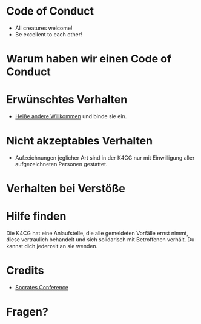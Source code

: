 # Code of Conduct

* All creatures welcome!
* Be excellent to each other!

# Warum haben wir einen Code of Conduct

# Erwünschtes Verhalten

* [Heiße andere Willkommen](https://k4cg.org/index.php/Neue_Menschen_Willkommen_hei%C3%9Fen) und binde sie ein.

# Nicht akzeptables Verhalten

* Aufzeichnungen jeglicher Art sind in der K4CG nur mit Einwilligung 
  aller aufgezeichneten Personen gestattet.

# Verhalten bei Verstöße

# Hilfe finden

Die K4CG hat eine Anlaufstelle, die alle gemeldeten Vorfälle ernst nimmt,
diese vertraulich behandelt und sich solidarisch mit Betroffenen verhält.
Du kannst dich jederzeit an sie wenden.

# Credits

* [Socrates Conference](https://www.socrates-conference.de/values)

# Fragen?
